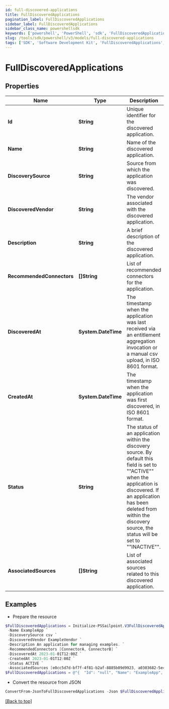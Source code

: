 ```yaml
---
id: full-discovered-applications
title: FullDiscoveredApplications
pagination_label: FullDiscoveredApplications
sidebar_label: FullDiscoveredApplications
sidebar_class_name: powershellsdk
keywords: ['powershell', 'PowerShell', 'sdk', 'FullDiscoveredApplications', 'FullDiscoveredApplications'] 
slug: /tools/sdk/powershell/v3/models/full-discovered-applications
tags: ['SDK', 'Software Development Kit', 'FullDiscoveredApplications', 'FullDiscoveredApplications']
---
```



# FullDiscoveredApplications

## Properties

Name | Type | Description | Notes
------------ | ------------- | ------------- | -------------
**Id** | **String** | Unique identifier for the discovered application. | [optional] 
**Name** | **String** | Name of the discovered application. | [optional] 
**DiscoverySource** | **String** | Source from which the application was discovered. | [optional] 
**DiscoveredVendor** | **String** | The vendor associated with the discovered application. | [optional] 
**Description** | **String** | A brief description of the discovered application. | [optional] 
**RecommendedConnectors** | **[]String** | List of recommended connectors for the application. | [optional] 
**DiscoveredAt** | **System.DateTime** | The timestamp when the application was last received via an entitlement aggregation invocation  or a manual csv upload, in ISO 8601 format. | [optional] 
**CreatedAt** | **System.DateTime** | The timestamp when the application was first discovered, in ISO 8601 format. | [optional] 
**Status** | **String** | The status of an application within the discovery source.  By default this field is set to ""ACTIVE"" when the application is discovered.  If an application has been deleted from within the discovery source, the status will be set to ""INACTIVE"". | [optional] 
**AssociatedSources** | **[]String** | List of associated sources related to this discovered application. | [optional] 

## Examples

- Prepare the resource
```powershell
$FullDiscoveredApplications = Initialize-PSSailpoint.V3FullDiscoveredApplications  -Id null `
 -Name ExampleApp `
 -DiscoverySource csv `
 -DiscoveredVendor ExampleVendor `
 -Description An application for managing examples. `
 -RecommendedConnectors [ConnectorA, ConnectorB] `
 -DiscoveredAt 2023-01-01T12:00Z `
 -CreatedAt 2023-01-01T12:00Z `
 -Status ACTIVE `
 -AssociatedSources [e0cc5d7d-bf7f-4f81-b2af-8885b09d9923, a0303682-5e4a-44f7-bdc2-6ce6112549c1]
$FullDiscoveredApplications = @"{  "Id": "null", "Name": "ExampleApp", "DiscoverySource": "csv", "DiscoveredVendor": "ExampleVendor", "Description": "An application for managing examples.", "RecommendedConnectors": ["ConnectorA", "ConnectorB"], "DiscoveredAt": "2023-01-01T12:00Z", "CreatedAt": "2023-01-01T12:00Z", "Status": "ACTIVE", "AssociatedSources": ["e0cc5d7d-bf7f-4f81-b2af-8885b09d9923", "a0303682-5e4a-44f7-bdc2-6ce6112549c1"] }"@
```

- Convert the resource from JSON
```powershell
ConvertFrom-JsonToFullDiscoveredApplications -Json $FullDiscoveredApplications
```


[[Back to top]](#) 


